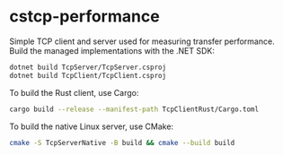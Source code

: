 # cstcp-performance

Simple TCP client and server used for measuring transfer performance. Build the managed implementations with the .NET SDK:

```bash
dotnet build TcpServer/TcpServer.csproj
dotnet build TcpClient/TcpClient.csproj
```

To build the Rust client, use Cargo:

```bash
cargo build --release --manifest-path TcpClientRust/Cargo.toml
```

To build the native Linux server, use CMake:

```bash
cmake -S TcpServerNative -B build && cmake --build build
```
